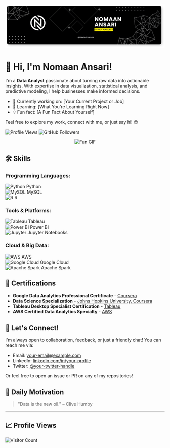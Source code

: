 <div>
 <img src='./images/banner.png' alt=banner>
<div>


# 👋 Hi, I'm Nomaan Ansari!

I'm a **Data Analyst** passionate about turning raw data into actionable insights. With expertise in data visualization, statistical analysis, and predictive modeling, I help businesses make informed decisions.


- 🔭 Currently working on: [Your Current Project or Job]
- 🌱 Learning: [What You're Learning Right Now]
- 💡 Fun fact: [A Fun Fact About Yourself]


Feel free to explore my work, connect with me, or just say hi! 😊


![Profile Views](https://komarev.com/ghpvc/?username=YOUR_GITHUB_USERNAME&color=blue)
![GitHub Followers](https://img.shields.io/github/followers/YOUR_GITHUB_USERNAME?style=social)

<p align="center">
  <img src="https://media.giphy.com/media/your-favorite-gif.gif" alt="Fun GIF" width="300"/>
</p>


## 🛠️ Skills

### Programming Languages:
<img src="https://cdn.jsdelivr.net/gh/devicons/devicon/icons/python/python-original.svg" alt="Python" width="40" height="40"/> Python  
<img src="https://cdn.jsdelivr.net/gh/devicons/devicon/icons/mysql/mysql-original.svg" alt="MySQL" width="40" height="40"/> MySQL  
<img src="https://cdn.jsdelivr.net/gh/devicons/devicon/icons/rstudio/rstudio-original.svg" alt="R" width="40" height="40"/> R  

### Tools & Platforms:
<img src="https://cdn.jsdelivr.net/gh/devicons/devicon/icons/tableau/tableau-original.svg" alt="Tableau" width="40" height="40"/> Tableau  
<img src="https://cdn.jsdelivr.net/gh/devicons/devicon/icons/powerbi/powerbi-original.svg" alt="Power BI" width="40" height="40"/> Power BI  
<img src="https://cdn.jsdelivr.net/gh/devicons/devicon/icons/jupyter/jupyter-original.svg" alt="Jupyter" width="40" height="40"/> Jupyter Notebooks  

### Cloud & Big Data:
<img src="https://cdn.jsdelivr.net/gh/devicons/devicon/icons/aws/aws-original.svg" alt="AWS" width="40" height="40"/> AWS  
<img src="https://cdn.jsdelivr.net/gh/devicons/devicon/icons/googlecloud/googlecloud-original.svg" alt="Google Cloud" width="40" height="40"/> Google Cloud  
<img src="https://cdn.jsdelivr.net/gh/devicons/devicon/icons/apache/apache-original.svg" alt="Apache Spark" width="40" height="40"/> Apache Spark 


## 📜 Certifications

- **Google Data Analytics Professional Certificate** - [Coursera](https://www.coursera.org/)
- **Data Science Specialization** - [Johns Hopkins University, Coursera](https://www.coursera.org/)
- **Tableau Desktop Specialist Certification** - [Tableau](https://www.tableau.com/)
- **AWS Certified Data Analytics Specialty** - [AWS](https://aws.amazon.com/)


## 🤝 Let's Connect!

I'm always open to collaboration, feedback, or just a friendly chat! You can reach me via:

- Email: [your-email@example.com](mailto:your-email@example.com)
- LinkedIn: [linkedin.com/in/your-profile](https://www.linkedin.com/in/your-profile)
- Twitter: [@your-twitter-handle](https://twitter.com/your-twitter-handle)

Or feel free to open an issue or PR on any of my repositories!


## 📣 Daily Motivation

> "Data is the new oil." – Clive Humby

---

## 📈 Profile Views

![Visitor Count](https://profile-counter.glitch.me/YOUR_GITHUB_USERNAME/count.svg)